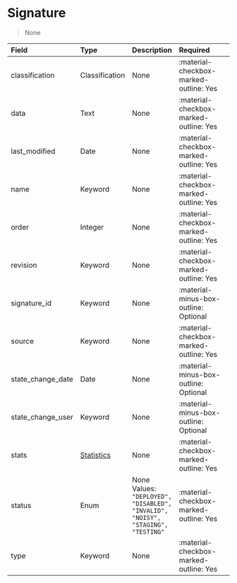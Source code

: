 [comment]: # (AUTOGENERATED MARKDOWN CONTENT. UPDATES TO ODM DOCUMENTATION SHOULD BE DONE THROUGH ASSEMBLYLINE-BASE REPO!)
# Signature
> None

| Field | Type | Description | Required | Default |
| :--- | :--- | :--- | :--- | :--- |
| classification | Classification | None | <div style="width:100px">:material-checkbox-marked-outline: Yes</div> | `TLP:C` |
| data | Text | None | <div style="width:100px">:material-checkbox-marked-outline: Yes</div> | `None` |
| last_modified | Date | None | <div style="width:100px">:material-checkbox-marked-outline: Yes</div> | `NOW` |
| name | Keyword | None | <div style="width:100px">:material-checkbox-marked-outline: Yes</div> | `None` |
| order | Integer | None | <div style="width:100px">:material-checkbox-marked-outline: Yes</div> | `1` |
| revision | Keyword | None | <div style="width:100px">:material-checkbox-marked-outline: Yes</div> | `1` |
| signature_id | Keyword | None | <div style="width:100px">:material-minus-box-outline: Optional</div> | `None` |
| source | Keyword | None | <div style="width:100px">:material-checkbox-marked-outline: Yes</div> | `None` |
| state_change_date | Date | None | <div style="width:100px">:material-minus-box-outline: Optional</div> | `None` |
| state_change_user | Keyword | None | <div style="width:100px">:material-minus-box-outline: Optional</div> | `None` |
| stats | [Statistics](/assemblyline4_docs/odm/models/statistics/#statistics) | None | <div style="width:100px">:material-checkbox-marked-outline: Yes</div> | See [Statistics](/assemblyline4_docs/odm/models/statistics/#statistics) for more details. |
| status | Enum | None<br>Values:<br>`"DEPLOYED", "DISABLED", "INVALID", "NOISY", "STAGING", "TESTING"` | <div style="width:100px">:material-checkbox-marked-outline: Yes</div> | `None` |
| type | Keyword | None | <div style="width:100px">:material-checkbox-marked-outline: Yes</div> | `None` |


